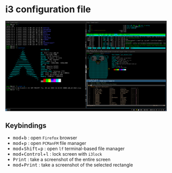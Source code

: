 # i3 configuration file

![Screenshot](./screenshot.png)

## Keybindings

- <kbd>mod</kbd>+<kbd>b</kbd> : open `Firefox` browser
- <kbd>mod</kbd>+<kbd>p</kbd> : open `PCManFM` file manager
- <kbd>mod</kbd>+<kbd>Shift</kbd>+<kbd>p</kbd> : open `lf` terminal-based file manager
- <kbd>mod</kbd>+<kbd>Control</kbd>+<kbd>l</kbd> : lock screen with `i3lock`
- <kbd>Print</kbd> : take a screenshot of the entire screen
- <kbd>mod</kbd>+<kbd>Print</kbd> : take a screenshot of the selected rectangle
